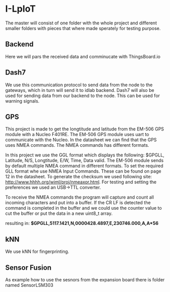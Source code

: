 # I-LpIoT
The master will consist of one folder with the whole project and different smaller folders with pieces that where made sperately for testing purpose.
## Backend
Here we will pars the received data and comminucate with ThingsBoard.io

## Dash7
We use this  communication protocol to send data from the node to the gateways, which in turn will send it to idlab backend.
Dash7 will also be used for sending data from our backend to the node. This can be used for warning signals.

## GPS
This project is made to get the longtitude and latitude from the EM-506 GPS module with a Nucleo F401RE. The EM-506 GPS module uses uart to communicate with the Nucleo. In the datasheet we can find that the GPS uses NMEA commands. The NMEA commands has different formats.

In this project we use the GGL format which displays the following: $GPGLL, Latitude, N/S, Longtitude, E/W, Time, Data valid. The EM-506 module sends by default multiple NMEA command in different formats. To set the required GLL format whe use NMEA Input Commands. These can be found on page 12 in the datasheet. To generate the checksum we used following site: http://www.hhhh.org/wiml/proj/nmeaxor.html. For testing and setting the preferences we used an USB->TTL converter.

To receive the NMEA commands the program will capture and count all incoming characters and put into a buffer. If the CR LF is detected the command is completed in the buffer and we could use the counter value to cut the buffer or put the data in a new uint8_t array. 

resulting in: **$GPGLL,5117.1421,N,0000428.4897,E,230746.000,A,A*56**

## kNN
We use kNN for fingerprinting.

## Sensor Fusion
As example how to use the sesnors from the expansion board there is folder named SensorLSM303

